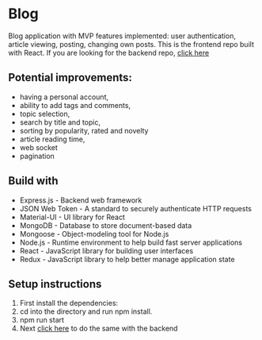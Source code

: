 # Blog
Blog application with MVP features implemented: user authentication, article viewing, posting, changing own posts.
This is the frontend repo built with React. If you are looking for the backend repo, [click here](https://github.com/Bobahan/MERN-Blog-Back)

## Potential improvements:
- having a personal account,
- ability to add tags and comments,
- topic selection,
- search by title and topic,
- sorting by popularity, rated and novelty
- article reading time,
- web socket
- pagination


## Build with
- Express.js - Backend web framework
- JSON Web Token - A standard to securely authenticate HTTP requests
- Material-UI - UI library for React
- MongoDB - Database to store document-based data
- Mongoose - Object-modeling tool for Node.js
- Node.js - Runtime environment to help build fast server applications
- React - JavaScript library for building user interfaces
- Redux - JavaScript library to help better manage application state

## Setup instructions
1. First install the dependencies:
2. cd into the directory and run npm install.
3. npm run start
4. Next [click here](https://github.com/Bobahan/MERN-Blog-Back) to do the same with the backend
